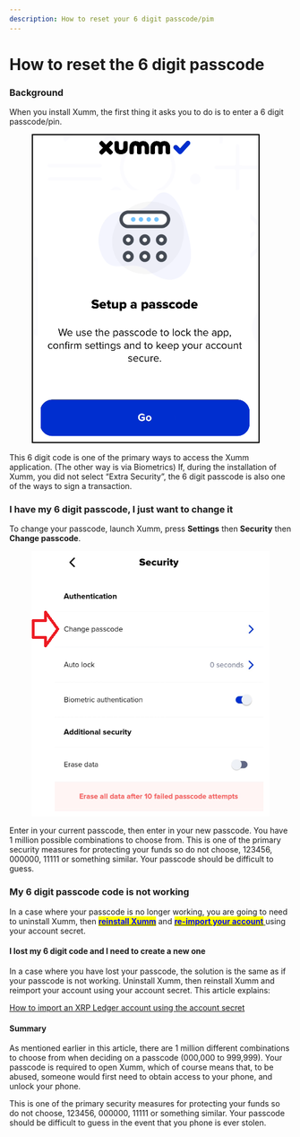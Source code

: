 ```yaml
---
description: How to reset your 6 digit passcode/pim
---
```


# How to reset the 6 digit passcode

### **Background**

When you install Xumm, the first thing it asks you to do is to enter a 6 digit passcode/pin.

<figure><img src="../.gitbook/assets/Install - Page 2.png" alt=""><figcaption></figcaption></figure>

This 6 digit code is one of the primary ways to access the Xumm application. (The other way is via Biometrics) If, during the installation of Xumm, you did not select “Extra Security”, the 6 digit passcode is also one of the ways to sign a transaction.

### **I have my 6 digit passcode, I just want to change it**

To change your passcode, launch Xumm, press **Settings** then **Security** then **Change passcode**.&#x20;

<figure><img src="../.gitbook/assets/Security - Change Passcode.png" alt=""><figcaption></figcaption></figure>

Enter in your current passcode, then enter in your new passcode.  You have 1 million possible combinations to choose from. This is one of the primary security measures for protecting your funds so do not choose, 123456, 000000, 11111 or something similar. Your passcode should be difficult to guess.

### **My 6 digit passcode code is not working**

In a case where your passcode is no longer working, you are going to need to uninstall Xumm, then [<mark style="color:blue;">**reinstall Xumm**</mark>](../getting-started-with-xumm/installing-xumm.md) and [<mark style="color:blue;">**re-import your account**</mark> ](../getting-started/importing-your-existing-xrpl-account.md)using your account secret.&#x20;

#### **I lost my 6 digit code and I need to create a new one**

In a case where you have lost your passcode, the solution is the same as if your passcode is not working. Uninstall Xumm, then reinstall Xumm and reimport your account using your account secret.  This article explains:

[How to import an XRP Ledger account using the account secret](https://support.xumm.app/hc/en-us/articles/360019307399)

#### **Summary**

As mentioned earlier in this article, there are 1 million different combinations to choose from when deciding on a passcode (000,000 to 999,999). Your passcode is required to open Xumm, which of course means that, to be abused, someone would first need to obtain access to your phone, and unlock your phone.

This is one of the primary security measures for protecting your funds so do not choose, 123456, 000000, 11111 or something similar. Your passcode should be difficult to guess in the event that you phone is ever stolen.
